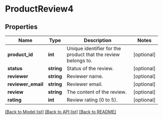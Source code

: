# ProductReview4

## Properties
Name | Type | Description | Notes
------------ | ------------- | ------------- | -------------
**product_id** | **int** | Unique identifier for the product that the review belongs to. | [optional] 
**status** | **string** | Status of the review. | [optional] 
**reviewer** | **string** | Reviewer name. | [optional] 
**reviewer_email** | **string** | Reviewer email. | [optional] 
**review** | **string** | The content of the review. | [optional] 
**rating** | **int** | Review rating (0 to 5). | [optional] 

[[Back to Model list]](../../README.md#documentation-for-models) [[Back to API list]](../../README.md#documentation-for-api-endpoints) [[Back to README]](../../README.md)

